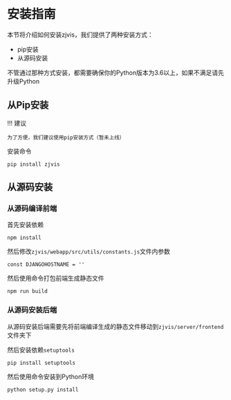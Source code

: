 # 安装指南

本节将介绍如何安装zjvis，我们提供了两种安装方式：

- pip安装
- 从源码安装

不管通过那种方式安装，都需要确保你的Python版本为3.6以上，如果不满足请先升级Python

## 从Pip安装

!!! 建议
    
    为了方便，我们建议使用pip安装方式（暂未上线）

安装命令

```
pip install zjvis
```

## 从源码安装

### 从源码编译前端

首先安装依赖

```
npm install
```

然后修改`zjvis/webapp/src/utils/constants.js`文件内参数

```
const DJANGOHOSTNAME = ''
```

然后使用命令打包前端生成静态文件

```
npm run build
```

### 从源码安装后端

从源码安装后端需要先将前端编译生成的静态文件移动到`zjvis/server/frontend`文件夹下

然后安装依赖`setuptools`

```
pip install setuptools
```

然后使用命令安装到Python环境

```
python setup.py install
```
